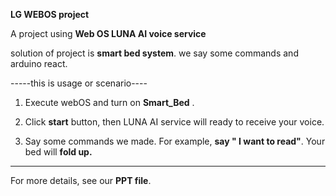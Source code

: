 
<b>LG WEBOS project</b>

A project using <b>Web OS LUNA AI voice service </b>

solution of project is <b>smart bed system</b>. we say some commands and arduino react.

-----this is usage or scenario----

1. Execute webOS and turn on <b>Smart_Bed</b> .

2. Click <b>start</b> button, then LUNA AI service will ready to receive your voice.

3. Say some commands we made. For example, <b>say " I want to read"</b>. Your bed will <b>fold up.</b>

___________________________________

For more details, see our <b>PPT file</b>.
